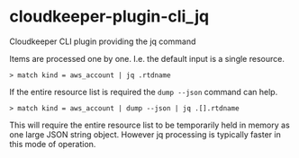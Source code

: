 # cloudkeeper-plugin-cli_jq
Cloudkeeper CLI plugin providing the jq command

Items are processed one by one. I.e. the default input is a single resource.
```
> match kind = aws_account | jq .rtdname
```

If the entire resource list is required the `dump --json` command can help.
```
> match kind = aws_account | dump --json | jq .[].rtdname
```

This will require the entire resource list to be temporarily held in memory
as one large JSON string object. However jq processing is typically faster
in this mode of operation.
